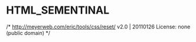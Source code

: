 # HTML_SEMENTINAL

/* http://meyerweb.com/eric/tools/css/reset/ 
   v2.0 | 20110126
   License: none (public domain)
*/